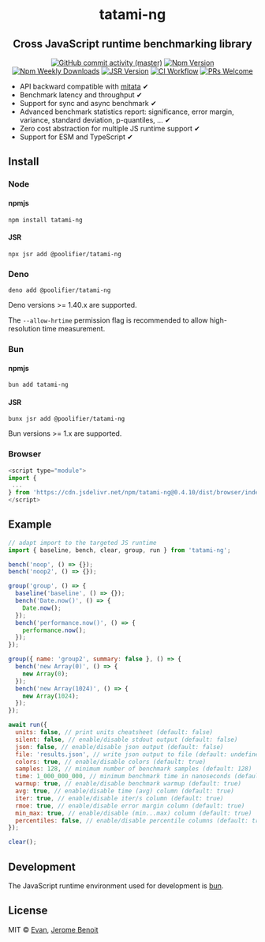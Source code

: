 <h1 align=center>tatami-ng</h1>

<h2 align=center>Cross JavaScript runtime benchmarking library</h2>

<div align="center">

[![GitHub commit activity (master)](https://img.shields.io/github/commit-activity/m/poolifier/tatami-ng/master?color=brightgreen&logo=github)](https://github.com/poolifier/tatami-ng/graphs/commit-activity)
[![Npm Version](https://badgen.net/npm/v/tatami-ng?icon=npm)](https://www.npmjs.com/package/tatami-ng)
[![Npm Weekly Downloads](https://badgen.net/npm/dw/tatami-ng?icon=npm)](https://www.npmjs.com/package/tatami-ng)
[![JSR Version](https://jsr.io/badges/@poolifier/tatami-ng)](https://jsr.io/@poolifier/tatami-ng)
[![CI Workflow](https://github.com/poolifier/tatami-ng/actions/workflows/ci.yml/badge.svg)](https://github.com/poolifier/tatami-ng/actions/workflows/ci.yml)
[![PRs Welcome](https://badgen.net/static/PRs/welcome/green)](https://makeapullrequest.com)

<!-- [![No Dependencies](<https://badgen.net/static/dependencies/no dependencies/green>)](<https://badgen.net/static/dependencies/no dependencies/green>) -->

</div>

- API backward compatible with [mitata](https://github.com/evanwashere/mitata) ✔
- Benchmark latency and throughput ✔
- Support for sync and async benchmark ✔
- Advanced benchmark statistics report: significance, error margin, variance,
  standard deviation, p-quantiles, ... ✔
- Zero cost abstraction for multiple JS runtime support ✔
- Support for ESM and TypeScript ✔

## Install

### Node

#### npmjs

```shell
npm install tatami-ng
```

#### JSR

```shell
npx jsr add @poolifier/tatami-ng
```

### Deno

```shell
deno add @poolifier/tatami-ng
```

Deno versions >= 1.40.x are supported.

The `--allow-hrtime` permission flag is recommended to allow high-resolution
time measurement.

### Bun

#### npmjs

```shell
bun add tatami-ng
```

#### JSR

```shell
bunx jsr add @poolifier/tatami-ng
```

Bun versions >= 1.x are supported.

### Browser

```js
<script type="module">
import {
 ...
} from 'https://cdn.jsdelivr.net/npm/tatami-ng@0.4.10/dist/browser/index.js'
</script>
```

## Example

```js
// adapt import to the targeted JS runtime
import { baseline, bench, clear, group, run } from 'tatami-ng';

bench('noop', () => {});
bench('noop2', () => {});

group('group', () => {
  baseline('baseline', () => {});
  bench('Date.now()', () => {
    Date.now();
  });
  bench('performance.now()', () => {
    performance.now();
  });
});

group({ name: 'group2', summary: false }, () => {
  bench('new Array(0)', () => {
    new Array(0);
  });
  bench('new Array(1024)', () => {
    new Array(1024);
  });
});

await run({
  units: false, // print units cheatsheet (default: false)
  silent: false, // enable/disable stdout output (default: false)
  json: false, // enable/disable json output (default: false)
  file: 'results.json', // write json output to file (default: undefined)
  colors: true, // enable/disable colors (default: true)
  samples: 128, // minimum number of benchmark samples (default: 128)
  time: 1_000_000_000, // minimum benchmark time in nanoseconds (default: 1_000_000_000)
  warmup: true, // enable/disable benchmark warmup (default: true)
  avg: true, // enable/disable time (avg) column (default: true)
  iter: true, // enable/disable iter/s column (default: true)
  rmoe: true, // enable/disable error margin column (default: true)
  min_max: true, // enable/disable (min...max) column (default: true)
  percentiles: false, // enable/disable percentile columns (default: true)
});

clear();
```

## Development

The JavaScript runtime environment used for development is
[bun](https://bun.sh/).

## License

MIT © [Evan](https://github.com/evanwashere),
[Jerome Benoit](https://github.com/jerome-benoit)
